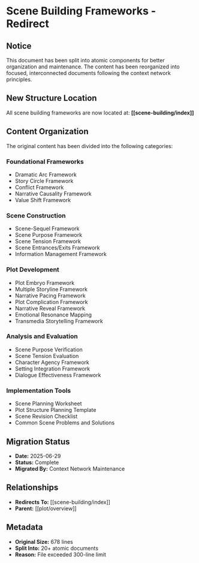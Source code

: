 # Scene Building Frameworks - Redirect

## Notice
This document has been split into atomic components for better organization and maintenance. The content has been reorganized into focused, interconnected documents following the context network principles.

## New Structure Location
All scene building frameworks are now located at:
**[[scene-building/index]]**

## Content Organization
The original content has been divided into the following categories:

### Foundational Frameworks
- Dramatic Arc Framework
- Story Circle Framework
- Conflict Framework
- Narrative Causality Framework
- Value Shift Framework

### Scene Construction
- Scene-Sequel Framework
- Scene Purpose Framework
- Scene Tension Framework
- Scene Entrances/Exits Framework
- Information Management Framework

### Plot Development
- Plot Embryo Framework
- Multiple Storyline Framework
- Narrative Pacing Framework
- Plot Complication Framework
- Narrative Reveal Framework
- Emotional Resonance Mapping
- Transmedia Storytelling Framework

### Analysis and Evaluation
- Scene Purpose Verification
- Scene Tension Evaluation
- Character Agency Framework
- Setting Integration Framework
- Dialogue Effectiveness Framework

### Implementation Tools
- Scene Planning Worksheet
- Plot Structure Planning Template
- Scene Revision Checklist
- Common Scene Problems and Solutions

## Migration Status
- **Date:** 2025-06-29
- **Status:** Complete
- **Migrated By:** Context Network Maintenance

## Relationships
- **Redirects To:** [[scene-building/index]]
- **Parent:** [[plot/overview]]

## Metadata
- **Original Size:** 678 lines
- **Split Into:** 20+ atomic documents
- **Reason:** File exceeded 300-line limit